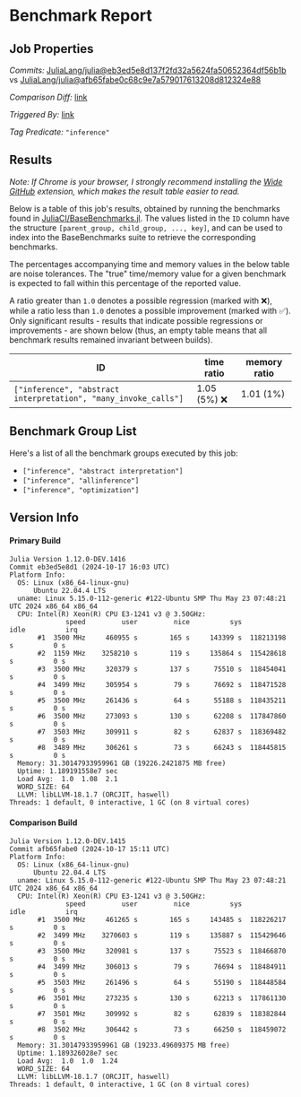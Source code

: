 # Benchmark Report

## Job Properties

*Commits:* [JuliaLang/julia@eb3ed5e8d137f2fd32a5624fa50652364df56b1b](https://github.com/JuliaLang/julia/commit/eb3ed5e8d137f2fd32a5624fa50652364df56b1b) vs [JuliaLang/julia@afb65fabe0c68c9e7a579017613208d812324e88](https://github.com/JuliaLang/julia/commit/afb65fabe0c68c9e7a579017613208d812324e88)

*Comparison Diff:* [link](https://github.com/JuliaLang/julia/compare/afb65fabe0c68c9e7a579017613208d812324e88..eb3ed5e8d137f2fd32a5624fa50652364df56b1b)

*Triggered By:* [link](https://github.com/JuliaLang/julia/commit/eb3ed5e8d137f2fd32a5624fa50652364df56b1b#commitcomment-148362650)

*Tag Predicate:* `"inference"`

## Results

*Note: If Chrome is your browser, I strongly recommend installing the [Wide GitHub](https://chrome.google.com/webstore/detail/wide-github/kaalofacklcidaampbokdplbklpeldpj?hl=en)
extension, which makes the result table easier to read.*

Below is a table of this job's results, obtained by running the benchmarks found in
[JuliaCI/BaseBenchmarks.jl](https://github.com/JuliaCI/BaseBenchmarks.jl). The values
listed in the `ID` column have the structure `[parent_group, child_group, ..., key]`,
and can be used to index into the BaseBenchmarks suite to retrieve the corresponding
benchmarks.

The percentages accompanying time and memory values in the below table are noise tolerances. The "true"
time/memory value for a given benchmark is expected to fall within this percentage of the reported value.

A ratio greater than `1.0` denotes a possible regression (marked with :x:), while a ratio less
than `1.0` denotes a possible improvement (marked with :white_check_mark:). Only significant results - results
that indicate possible regressions or improvements - are shown below (thus, an empty table means that all
benchmark results remained invariant between builds).

| ID | time ratio | memory ratio |
|----|------------|--------------|
| `["inference", "abstract interpretation", "many_invoke_calls"]` | 1.05 (5%) :x: | 1.01 (1%)  |

## Benchmark Group List

Here's a list of all the benchmark groups executed by this job:

- `["inference", "abstract interpretation"]`
- `["inference", "allinference"]`
- `["inference", "optimization"]`

## Version Info

#### Primary Build

```
Julia Version 1.12.0-DEV.1416
Commit eb3ed5e8d1 (2024-10-17 16:03 UTC)
Platform Info:
  OS: Linux (x86_64-linux-gnu)
      Ubuntu 22.04.4 LTS
  uname: Linux 5.15.0-112-generic #122-Ubuntu SMP Thu May 23 07:48:21 UTC 2024 x86_64 x86_64
  CPU: Intel(R) Xeon(R) CPU E3-1241 v3 @ 3.50GHz: 
              speed         user         nice          sys         idle          irq
       #1  3500 MHz     460955 s        165 s     143399 s  118213198 s          0 s
       #2  1159 MHz    3258210 s        119 s     135864 s  115428618 s          0 s
       #3  3500 MHz     320379 s        137 s      75510 s  118454041 s          0 s
       #4  3499 MHz     305954 s         79 s      76692 s  118471528 s          0 s
       #5  3500 MHz     261436 s         64 s      55188 s  118435211 s          0 s
       #6  3500 MHz     273093 s        130 s      62208 s  117847860 s          0 s
       #7  3503 MHz     309911 s         82 s      62837 s  118369482 s          0 s
       #8  3489 MHz     306261 s         73 s      66243 s  118445815 s          0 s
  Memory: 31.30147933959961 GB (19226.2421875 MB free)
  Uptime: 1.189191558e7 sec
  Load Avg:  1.0  1.08  2.1
  WORD_SIZE: 64
  LLVM: libLLVM-18.1.7 (ORCJIT, haswell)
Threads: 1 default, 0 interactive, 1 GC (on 8 virtual cores)

```

#### Comparison Build

```
Julia Version 1.12.0-DEV.1415
Commit afb65fabe0 (2024-10-17 15:11 UTC)
Platform Info:
  OS: Linux (x86_64-linux-gnu)
      Ubuntu 22.04.4 LTS
  uname: Linux 5.15.0-112-generic #122-Ubuntu SMP Thu May 23 07:48:21 UTC 2024 x86_64 x86_64
  CPU: Intel(R) Xeon(R) CPU E3-1241 v3 @ 3.50GHz: 
              speed         user         nice          sys         idle          irq
       #1  3500 MHz     461265 s        165 s     143485 s  118226217 s          0 s
       #2  3499 MHz    3270603 s        119 s     135887 s  115429646 s          0 s
       #3  3500 MHz     320981 s        137 s      75523 s  118466870 s          0 s
       #4  3499 MHz     306013 s         79 s      76694 s  118484911 s          0 s
       #5  3503 MHz     261496 s         64 s      55190 s  118448584 s          0 s
       #6  3501 MHz     273235 s        130 s      62213 s  117861130 s          0 s
       #7  3501 MHz     309992 s         82 s      62839 s  118382844 s          0 s
       #8  3502 MHz     306442 s         73 s      66250 s  118459072 s          0 s
  Memory: 31.30147933959961 GB (19233.49609375 MB free)
  Uptime: 1.189326028e7 sec
  Load Avg:  1.0  1.0  1.24
  WORD_SIZE: 64
  LLVM: libLLVM-18.1.7 (ORCJIT, haswell)
Threads: 1 default, 0 interactive, 1 GC (on 8 virtual cores)

```
